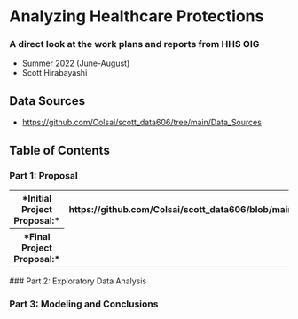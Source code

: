 # Analyzing Healthcare Protections
### A direct look at the work plans and reports from HHS OIG
- Summer 2022 (June-August)
- Scott Hirabayashi

## Data Sources
- https://github.com/Colsai/scott_data606/tree/main/Data_Sources

## Table of Contents
### Part 1: Proposal
<table>
<tr>
<th> *Initial Project Proposal:*</th> 
<th> https://github.com/Colsai/scott_data606/blob/main/Project_Proposal.md </th>
<tr>
<th> *Final Project Proposal:*
</table>
### Part 2: Exploratory Data Analysis


### Part 3: Modeling and Conclusions
